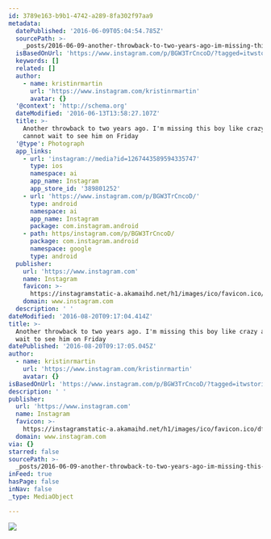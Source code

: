 ```yaml
---
id: 3789e163-b9b1-4742-a289-8fa302f97aa9
metadata:
  datePublished: '2016-06-09T05:04:54.785Z'
  sourcePath: >-
    _posts/2016-06-09-another-throwback-to-two-years-ago-im-missing-this-boy-lik.md
  isBasedOnUrl: 'https://www.instagram.com/p/BGW3TrCncoD/?tagged=itwstories'
  keywords: []
  related: []
  author:
    - name: kristinrmartin
      url: 'https://www.instagram.com/kristinrmartin'
      avatar: {}
  '@context': 'http://schema.org'
  dateModified: '2016-06-13T13:58:27.107Z'
  title: >-
    Another throwback to two years ago. I'm missing this boy like crazy and
    cannot wait to see him on Friday
  '@type': Photograph
  app_links:
    - url: 'instagram://media?id=1267443589594335747'
      type: ios
      namespace: ai
      app_name: Instagram
      app_store_id: '389801252'
    - url: 'https://www.instagram.com/p/BGW3TrCncoD/'
      type: android
      namespace: ai
      app_name: Instagram
      package: com.instagram.android
    - path: https/instagram.com/p/BGW3TrCncoD/
      package: com.instagram.android
      namespace: google
      type: android
  publisher:
    url: 'https://www.instagram.com'
    name: Instagram
    favicon: >-
      https://instagramstatic-a.akamaihd.net/h1/images/ico/favicon.ico/dfa85bb1fd63.ico
    domain: www.instagram.com
  description: ' '
dateModified: '2016-08-20T09:17:04.414Z'
title: >-
  Another throwback to two years ago. I'm missing this boy like crazy and cannot
  wait to see him on Friday
datePublished: '2016-08-20T09:17:05.045Z'
author:
  - name: kristinrmartin
    url: 'https://www.instagram.com/kristinrmartin'
    avatar: {}
isBasedOnUrl: 'https://www.instagram.com/p/BGW3TrCncoD/?tagged=itwstories'
description: ' '
publisher:
  url: 'https://www.instagram.com'
  name: Instagram
  favicon: >-
    https://instagramstatic-a.akamaihd.net/h1/images/ico/favicon.ico/dfa85bb1fd63.ico
  domain: www.instagram.com
via: {}
starred: false
sourcePath: >-
  _posts/2016-06-09-another-throwback-to-two-years-ago-im-missing-this-boy-lik.md
inFeed: true
hasPage: false
inNav: false
_type: MediaObject

---
```

![](https://s3-us-west-2.amazonaws.com/the-grid-img/p/f84a19f046c5b71b752e7850c736342dfc612d96.jpg)